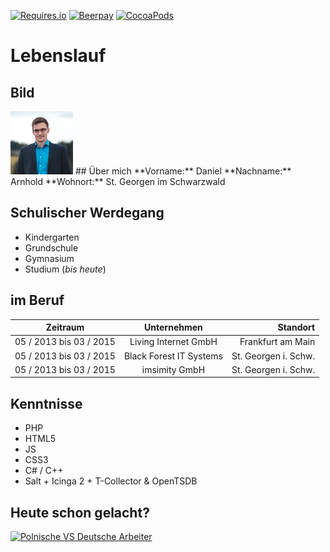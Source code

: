 [![Requires.io](https://img.shields.io/requires/github/celery/celery.svg)]() [![Beerpay](https://img.shields.io/beerpay/hashdog/scrapfy-chrome-extension.svg)]() [![CocoaPods](https://img.shields.io/cocoapods/p/AFNetworking.svg)]()

# Lebenslauf

## Bild
<img src="https://github.com/danielarnhold/Einkaufsliste/blob/alternative/avatar.png" alt="Drawing" style="width: 100px;"/>
## Über mich
**Vorname:**  Daniel **Nachname:**  Arnhold **Wohnort:**  St. Georgen im Schwarzwald

## Schulischer Werdegang
* Kindergarten
* Grundschule
* Gymnasium
* Studium (_bis heute_)

## im Beruf
| Zeitraum      | Unternehmen   | Standort  |
| ------------- |:-------------:| -----:|
| 05 / 2013 bis 03 / 2015  | Living Internet GmbH      |   Frankfurt am Main |
| 05 / 2013 bis 03 / 2015  | Black Forest IT Systems   |   St. Georgen i. Schw. |
| 05 / 2013 bis 03 / 2015  | imsimity GmbH             |   St. Georgen i. Schw. |

## Kenntnisse
* PHP
* HTML5
* JS
* CSS3
* C# / C++
* Salt + Icinga 2 + T-Collector & OpenTSDB

## Heute schon gelacht?
[![Polnische VS Deutsche Arbeiter](http://img.youtube.com/vi/K-hjG3t9wHY/0.jpg)](http://www.youtube.com/watch?v=K-hjG3t9wHY)
